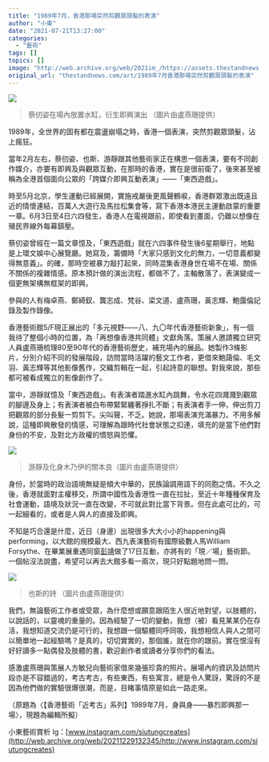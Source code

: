 ```yaml
---
title: "1989年7月，香港那場突然剪觀眾頭髮的表演"
author: "小東"
date: "2021-07-21T13:27:00"
categories:
  - "藝術"
tags: []
topics: []
image: "http://web.archive.org/web/2021im_/https://assets.thestandnews.com/media/photos/AhLo04.jpeg"
original_url: "thestandnews.com/art/1989年7月香港那場突然剪觀眾頭髮的表演"
---
```

![](http://web.archive.org/web/2021im_/https://assets.thestandnews.com/media/photos/AhLo04.jpeg)
> 蔡仞姿在場內放置水缸，衍生即興演出 （圖片由盧燕珊提供）

1989年，全世界的固有都在震盪崩塌之時，香港一個表演，突然剪觀眾頭髮，沾上瘋狂。

當年2月左右，蔡仞姿、也斯、游靜跟其他藝術家正在構思一個表演，要有不同創作媒介，亦要有即興及與觀眾互動，在那時的香港，實在是很前衛了，後來甚至被稱為全港首個面向公眾的「跨媒介即興互動表演」——「東西遊戲」。

時至5月北京，學生運動已經展開，實施戒嚴後更風聲鶴唳，香港群眾激出既遠且近的情懷連結，百萬人大遊行及馬拉松集會等，寫下香港本港民主運動啟蒙的重要一章。6月3日至4日六四發生，香港人在電視跟前，即使看到畫面，仍難以想像在殖民界線外每幕鎮壓。

蔡仞姿曾經在一篇文章憶及，「東西遊戲」就在六四事件發生後6星期舉行，地點是上環文娛中心展覽廳。她寫及，籌備時「大家只感到文化的無力，一切意義都變得無意義」。的確，那時空被暴力敲打起來，同時混集香港身世在場不在場、關係不關係的複雜情感。原本預計做的演出流程，都做不了，主軸散落了，表演變成一個更無架構無框架的即興。

參與的人有梅卓燕、鄭綺釵、龔志成、梵谷、梁文道、盧燕珊，黃志輝、鮑靄倫記錄及製作錄像。

香港藝術館5/F現正展出的「多元視野——八、九〇年代香港藝術新象」，有一個我待了整個小時的位置，為「再想像香港共同體」文獻角落。策展人邀請獨立研究人員盧燕珊梳理80至90年代的香港藝術歷史，補充場內的展品。她製作3條影片，分別介紹不同的發展階段，訪問當時活躍的藝文工作者，更借來鮑藹倫、毛文羽、黃志輝等其他影像舊作，交織剪輯在一起，引起詩意的聯想。對我來說，那些都可被看成獨立的影像創作了。

當中，游靜就憶及「東西遊戲」。有表演者踏進水缸內跳舞，令水花四濺濺到觀眾的腳邊及身上；有表演者被白布帶緊緊纏著掙扎不斷；有表演者手一伸，伸出剪刀把觀眾的部分長髮一剪剪下。尖叫聲，不乏。她說，那場表演充滿暴力。不用多解說，這種即興散發的情感，可理解為跟時代社會狀態之扣連，填充的是當下他們對身份的不安，及對北方政權的憤怒與恐懼。

![](http://web.archive.org/web/2021im_/https://assets.thestandnews.com/media/photos/AhLo03_Ntz51bO.jpeg)
> 游靜及化身木乃伊的關本良（圖片由盧燕珊提供）

身份，於當時的政治語境無疑是傾大中華的，民族論調用語下的同胞之情。不久之後，香港就面對主權移交，所謂中國性及香港性一直在拉扯，至近十年種種保育及社會運動，語境及狀況一直在改變，不可就此對比當下背景。但在此處可比的，可一起細看的，或者是人與人的直接及即興。

不知是巧合還是什麼，近日（身邊）出現很多大大小小的happening與performing，以大館的規模最大、西九表演藝術有國際級數人馬William Forsythe、在畢業展重遇同窗[彭靖](http://web.archive.org/web/20211229132345/https://www.instagram.com/pang_jing/)做了17日互動，亦將有的「現／場」藝術節。一個帖沒法說盡，希望可以再去大館多看一兩次，現只好點題地問一問。

![](http://web.archive.org/web/2021im_/https://assets.thestandnews.com/media/photos/AhLo02.jpeg)
> 也斯的詩 （圖片由盧燕珊提供）

我們，無論藝術工作者或受眾，為什麼想或願意跟陌生人很近地對望，以肢體的，以說話的，以靈魂的重量的。因為經驗了一切的變動，我想（被）看見某某仍在存活，我想知道交流仍是可行的，我想跟一個驅體同呼同吸，我想相信人與人之間可以簡單地一起經驗嗎？是真的，切切實實的，那個誰，就在你的跟前。實在恨沒有好好讀多一點偶發及肢體的書，歡迎創作者或讀者分享你們的看法。

感激盧燕珊與策展人方敏兒向藝術家借來幾張珍貴的照片。展場內的資訊及訪問片段亦是不容錯過的，考古考古，有些東西，有些寓言，總是令人驚訝，驚訝的不是因為他們做的實驗很爆很潮，而是，目睹事情原是如此一路走來。

（原題為〈【香港藝術「近考古」系列】1989年7月，身與身——暴烈即興那一場〉，現題為編輯所擬）

小東藝術賞析 Ig：[www.instagram.com/siutungcreates](http://web.archive.org/web/20211229132345/http://www.instagram.com/siutungcreates)